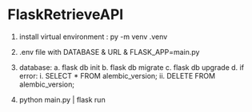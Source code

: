 # FlaskRetrieveAPI

1. install virtual environment : py -m venv .venv

2. .env file with DATABASE & URL & FLASK_APP=main.py

3. database:
    a. flask db init
    b. flask db migrate
    c. flask db upgrade
    d. if error:
        i. SELECT * FROM alembic_version;
        ii. DELETE FROM alembic_version;

4. python main.py | flask run
